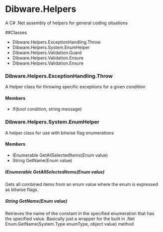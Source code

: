 Dibware.Helpers
===============

A C# .Net  assembly of helpers for general coding situations

##Classes
* Dibware.Helpers.ExceptionHandling.Throw<TException>
* Dibware.Helpers.System.EnumHelper
* Dibware.Helpers.Validation.Guard
* Dibware.Helpers.Validation.Ensure
* Dibware.Helpers.Validation.Ensure<T>

### Dibware.Helpers.ExceptionHandling.Throw<TException>
A Helper class for throwing specific exceptions for a given condition

#### Members
* If(bool condition, string message)


### Dibware.Helpers.System.EnumHelper
A helper class for use with bitwise flag enumerations

#### Members
* IEnumerable<T> GetAllSelectedItems<T>(Enum value)
* String GetName<T>(Enum value)

##### IEnumerable<T> GetAllSelectedItems<T>(Enum value)
Gets all combined items from an enum value where the enum is expressed as bitwise flags.

##### String GetName<T>(Enum value)
Retrieves the name of the constant in the specified enumeration that has the specified value.
Basically just a wrapper for the built in .Net Enum.GetName(System.Type enumType, object value) method

